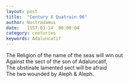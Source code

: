 ```yaml
---
layout: post
title:  "Century X Quatrain 96"
author: Nostradamus
date:   1557-03-14  00:00:04
category: centuries
keywords: Adaluncatif
---
```

The Religion of the name of the seas will win out  
Against the sect of the son of Adaluncatif,  
The obstinate lamented sect will be afraid  
The two wounded by Aleph & Aleph.
